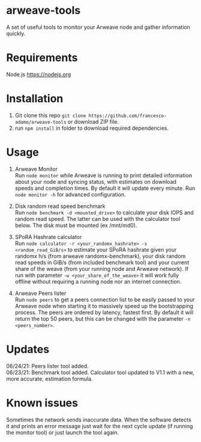 # arweave-tools
A set of useful tools to monitor your Arweave node and gather information quickly.

# Requirements
Node.js https://nodejs.org

# Installation
1. Git clone this repo ```git clone https://github.com/francesco-adamo/arweave-tools``` or download ZIP file.
2. run ```npm install``` in folder to download required dependencies.

# Usage
1. Arweave Monitor <br/>
Run ```node monitor``` while Arweave is running to print detailed information about your node and syncing status, with estimates on download speeds and completion times. By default it will update every minute. Run ```node monitor -h``` for advanced configuration.

2. Disk random read speed benchmark <br/>
Run ```node benchmark -d <mounted_drive>``` to calculate your disk IOPS and random read speed. The latter can be used with the calculator tool below. The disk must be mounted (ex /mnt/md0).

3. SPoRA Hashrate calculator <br/>
Run ```node calculator -r <your_randomx_hashrate> -s <random_read_GiB/s>``` to estimate your SPoRA hashrate given your randomx h/s (from arweave randomx-benchmark), your disk random read speeds in GiB/s (from included benchmark tool) and your current share of the weave (from your running node and Arweave network). If run with parameter ```-w <your_share_of_the_weave>``` it will work fully offline without requiring a running node nor an internet connection.

4. Arweave Peers lister <br/>
Run ```node peers``` to get a peers connection list to be easily passed to your Arweave node when starting it to massively speed up the bootstrapping process. The peers are ordered by latency, fastest first. By default it will return the top 50 peers, but this can be changed with the parameter ```-n <peers_number>```.

# Updates
06/24/21: Peers lister tool added. <br/>
06/23/21: Benchmark tool added. Calculator tool updated to V1.1 with a new, more accurate, estimation formula.

# Known issues
Sometimes the network sends inaccurate data. When the software detects it and prints an error message just wait for the next cycle update (if running the monitor tool) or just launch the tool again.
